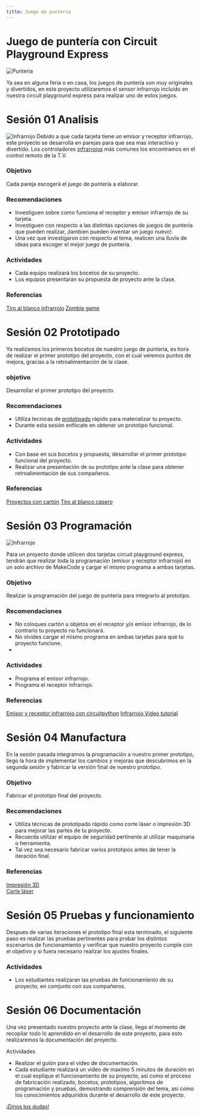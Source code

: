 ```yaml
---
title: Juego de puntería  
---
```


# Juego de puntería con Circuit Playground Express

![Punteria]({{site.baseurl}}/img/punteria.gif)

Ya sea en alguna feria o en casa, los juegos de puntería son muy originales y divertidos, en este proyecto utilizaremos el sensor infrarrojo incluido en nuestra circuit playground express para realizar uno de estos juegos.

# Sesión 01 Analisis 
![Infrarrojo]({{site.baseurl}}/img/infrarrojo.gif)
Debido a que cada tarjeta tiene un emisor y receptor infrarrojo, este proyecto se desarrolla en parejas para que sea mas interactivo y divertido.
Los controladores [infrarrojos](https://es.wikipedia.org/wiki/Radiaci%C3%B3n_infrarroja) más comunes los encontramos en el control remoto de la T.V. 
### Objetivo 
Cada pareja escogerá el juego de puntería a elaborar.
### Recomendaciones 

+ Investiguen sobre como funciona el receptor y emisor infrarrojo de su tarjeta.
+ Investiguen con respecto a las distintas opciones de juegos de puntería que pueden realizar, ¡tambien pueden inventar un juego nuevo!.
+ Una vez que investigaron con respecto al tema, realicen una lluvia de ideas para escoger el mejor juego de puntería.

### Actividades

+ Cada equipo realizará los bocetos de su proyecto.
+ Los equipos presentarán su propuesta de proyecto ante la clase.
### Referencias 
[Tiro al blanco infrarrojo](https://learn.adafruit.com/circuit-playground-express-laser-tag/build-a-cpx-laser-tag-game)
[Zombie game](https://learn.adafruit.com/circuit-playground-express-ir-zombie-game/zombie-game-time-2)

# Sesión 02 Prototipado

Ya realizamos los primeros bocetos de nuestro juego de puntería, es hora de realizar el primer prototipo del proyecto, con el cual veremos puntos de mejora, gracias a la retroalimentación de la clase.

### objetivo 
Desarrollar el primer prototipo del proyecto.

### Recomendaciones 
+ Utiliza tecnicas de [prototipado](http://learn.makercademy.com/modules/intro/soluciondeproblemas/) rápido para materializar tu proyecto.
+ Durante esta sesión enfócate en obtener un prototipo funcional.

### Actividades 
+ Con base en sus bocetos y propuesta, desarrollar el primer prototipo funcional del proyecto.
+ Realizar una presentación de su prototipo ante la clase para obtener retroalimentación de sus compañeros.

### Referencias 
[Proyectos con cartón](http://learn.makercademy.com/modules/referencias/Carton/)
[Tiro al blanco casero](https://www.youtube.com/watch?v=VRX80h2Ia-k)

# Sesión 03 Programación 
![Infrarrojo]({{site.baseurl}}/img/infrared.gif)

Para un proyecto donde utilicen dos tarjetas circuit playground express, tendrán que realizar toda la programación (emisor y receptor infrarrojo) en un solo archivo de MakeCode y cargar el mismo programa a ambas tarjetas.
### Objetivo 
Realizar la programación del juego de puntería para integrarlo al prototipo.

### Recomendaciones 
+ No coloques cartón u objetos en el receptor y/o emisor infrarrojo, de lo contrario tu proyecto no funcionará.
+ No olvides cargar el mismo programa en ambas tarjetas para que tu proyecto funcione.
+ 
### Actividades
+ Programa el emisor infrarrojo.
+ Programa el receptor infrarrojo.

### Referencias
[Emisor y receptor infrarrojo con circuitpython](https://learn.adafruit.com/infrared-ir-receive-transmit-circuit-playground-express-circuit-python)
[Infrarrojo Video tutorial](https://youtu.be/9pOXGTUTq-k)

# Sesión 04 Manufactura
En la sesión pasada integramos la programación a nuestro primer prototipo, llego la hora de implementar los cambios y mejoras que descubrimos en la segunda sesión y fabricar la versión final de nuestro prototipo.
### Objetivo 
Fabricar el prototipo final del proyecto.

### Recomendaciones 
+ Utiliza técnicas de prototipado rápido como corte láser o impresión 3D para mejorar las partes de tu proyecto.
+ Recuerda utilizar el equipo de seguridad pertinente al utilizar maquinaria o herramienta.
+ Tal vez sea necesario fabricar varios prototipos antes de tener la iteración final.
### Referencias 
[Impresión 3D](http://learn.makercademy.com/modules/referencias/Impresion3D/) <br/>
[Corte láser](http://learn.makercademy.com/modules/referencias/cortadoralaser/)

# Sesión 05 Pruebas y funcionamiento
Despues de varias iteraciones el prototipo final esta terminado, el siguiente paso es realizar las pruebas pertinentes para probar los distintos escenarios de funcionamiento y verificar que nuestro proyecto cumple con el objetivo y si fuera necesario realizar los ajustes finales.
### Actividades
+ Los estudiantes realizaran las pruebas de funcionamiento de su proyecto, en comjunto con sus compañeros.
# Sesión 06 Documentación 
Una vez presentado nuestro proyecto ante la clase, llego el momento de recopilar todo lo aprendido en el desarrollo de este proyecto, para esto realizaremos la documentación del proyecto.

Actividades

+ Realizar el guión para el video de documentación.
+ Cada estudiante realizará un video de maximo 5 minutos de duración en el cual explique el funcionamiento de su proyecto, asi como el proceso de fabricación realizado, bocetos, prototipos, algoritmos de programación y pruebas, demostrando comprensión del tema, asi como los conocimientos adquiridos durante el desarrollo de este proyecto.




<a class="btn btn-primary" target="_blank" href="http://www.makermex.com/forum/makercademy-124">¡Dinos tus dudas!</a>

